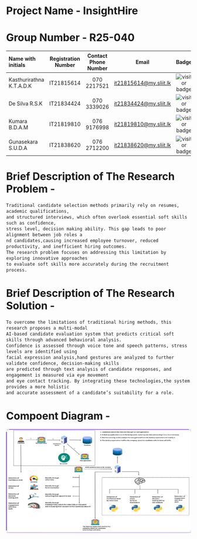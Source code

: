 # Project Name - InsightHire
# Group Number - R25-040
| Name with initials | Registration Number | Contact Phone Number | Email                 | Badge         |
| :---               |     :---:           |          :---:       |         :---:         |       :---:   |
| Kasthurirathna K.T.A.D.K    | IT21815614          | 070 2217521         | it21815614@my.sliit.lk| ![visitor badge](https://custom-icon-badges.demolab.com/badge/⭐-Leader-red)     |
| De Silva R.S.K    | IT21834424          | 070 3339026          | it21834424@my.sliit.lk| ![visitor badge](https://custom-icon-badges.demolab.com/badge/⭐-Member-green)   |
| Kumara B.D.A.M       | IT21819810          | 076 9176998          | it21819810@my.sliit.lk| ![visitor badge](https://custom-icon-badges.demolab.com/badge/⭐-Member-green)   |
| Gunasekara S.U.D.A | IT21838620          | 076 2712200          | it21838620@my.sliit.lk| ![visitor badge](https://custom-icon-badges.demolab.com/badge/⭐-Member-green)   |                     


# Brief Description of  The Research Problem -
```
Traditional candidate selection methods primarily rely on resumes, academic qualifications,
and structured interviews, which often overlook essential soft skills such as confidence,
stress level, decision making ability. This gap leads to poor alignment between job roles a
nd candidates,causing increased employee turnover, reduced productivity, and inefficient hiring outcomes.
The research problem focuses on addressing this limitation by exploring innovative approaches
to evaluate soft skills more accurately during the recruitment process.
```

# Brief Description of  The Research Solution -
```
To overcome the limitations of traditional hiring methods, this research proposes a multi-modal
AI-based candidate evaluation system that predicts critical soft skills through advanced behavioral analysis.
Confidence is assessed through voice tone and speech patterns, stress levels are identified using
facial expression analysis,hand gestures are analyzed to further validate confidence, decision-making skills
are predicted through text analysis of candidate responses, and engagement is measured via eye movement
and eye contact tracking. By integrating these technologies,the system provides a more holistic
and accurate assessment of a candidate’s suitability for a role.

```

# Compoent Diagram - 

<p align="center">
   <img src ="Assets/Screenshot 2025-04-30 133710.png">

</p>

